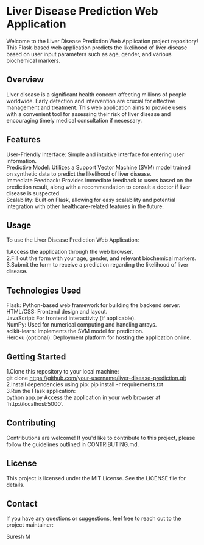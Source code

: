# Liver Disease Prediction Web Application

Welcome to the Liver Disease Prediction Web Application project repository! This Flask-based web application predicts the likelihood of liver disease based on user input parameters such as age, gender, and various biochemical markers.
## Overview
Liver disease is a significant health concern affecting millions of people worldwide. Early detection and intervention are crucial for effective management and treatment. This web application aims to provide users with a convenient tool for assessing their risk of liver disease and encouraging timely medical consultation if necessary.

## Features

User-Friendly Interface: Simple and intuitive interface for entering user information.<br/>
Predictive Model: Utilizes a Support Vector Machine (SVM) model trained on synthetic data to predict the likelihood of liver disease.<br/>
Immediate Feedback: Provides immediate feedback to users based on the prediction result, along with a recommendation to consult a doctor if liver disease is suspected.<br/>
Scalability: Built on Flask, allowing for easy scalability and potential integration with other healthcare-related features in the future.<br/>

## Usage

To use the Liver Disease Prediction Web Application:<br/>

1.Access the application through the web browser.<br/>
2.Fill out the form with your age, gender, and relevant biochemical markers.<br/>
3.Submit the form to receive a prediction regarding the likelihood of liver disease.<br/>

## Technologies Used
Flask: Python-based web framework for building the backend server.<br/>
HTML/CSS: Frontend design and layout.<br/>
JavaScript: For frontend interactivity (if applicable).<br/>
NumPy: Used for numerical computing and handling arrays.<br/>
scikit-learn: Implements the SVM model for prediction.<br/>
Heroku (optional): Deployment platform for hosting the application online.<br/>

## Getting Started
1.Clone this repository to your local machine:<br/>
git clone https://github.com/your-username/liver-disease-prediction.git<br/>
2.Install dependencies using pip:
pip install -r requirements.txt<br/>
3.Run the Flask application:<br/>
python app.py
Access the application in your web browser at 'http://localhost:5000'.

## Contributing
Contributions are welcome! If you'd like to contribute to this project, please follow the guidelines outlined in CONTRIBUTING.md.

## License
This project is licensed under the MIT License. See the LICENSE file for details.

## Contact
If you have any questions or suggestions, feel free to reach out to the project maintainer:

Suresh M


